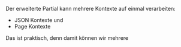 Der erweiterte Partial kann mehrere Kontexte auf einmal verarbeiten:

* JSON Kontexte und
* Page Kontexte

Das ist praktisch, denn damit können wir mehrere